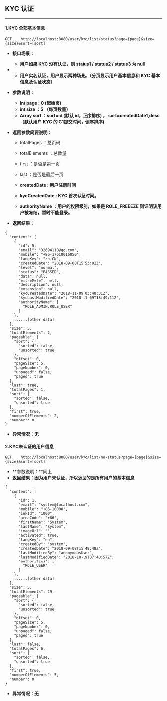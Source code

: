 ## KYC 认证

---

#### 1.KYC 全部基本信息

```
GET    http://localhost:8080/user/kyc/list/status?page={page}&size={size}&sort=[sort]
```

* **接口场景：**
  * **用户如果 KYC 没有认证，则 status1 / status2 / status3 为 nul**l
* * **用户实名认证，用户显示两种场景。（分页显示用户基本信息和 KYC 基本信息及认证状态）**
* **参数说明：**
  * **int page :** **0  \(起始页\)**
  * **int size ：5  （每页数量）**
  * **Array sort ：sort=id \(默认 id，正序排序\) ， sort=createdDate1,desc （默认用户 KYC 的 C1提交时间，倒序排序\)**
* **返回参数简要说明：**

  * totalPages ：总页码

  * totalElements ：总数量

  * first ：是否是第一页

  * last ：是否是最后一页

  * **createdDate :  用户注册时间**

  * **kycCreatedDate : KYC 首次认证时间。**

  * **authorityName ：用户的权限级别，如果是 ROLE\_FREEEZE 则证明该用户被冻结，暂时不能登录。**

* **返回结果：**

```
{
  "content": [
    {
      "id": 5,
      "email": "32694110@qq.com",
      "mobile": "+86-17610016050",
      "langKey": "zh-CN",
      "createdDate": "2018-09-08T15:53:01Z",
      "level": "normal",
      "status": "PASSED",
      "data": null,
      "extraData": null,
      "description": null,
      "extension": null,
      "kycCreatedDate": "2018-11-09T03:48:31Z",
      "kycLastModifiedDate": "2018-11-09T18:49:11Z",
      "authorityName": [
        "ROLE_ADMIN,ROLE_USER"
      ]
    },
    ......[other data]
  ],
  "size": 5,
  "totalElements": 2,
  "pageable": {
    "sort": {
      "sorted": false,
      "unsorted": true
    },
    "offset": 0,
    "pageSize": 5,
    "pageNumber": 0,
    "unpaged": false,
    "paged": true
  },
  "last": true,
  "totalPages": 1,
  "sort": {
    "sorted": false,
    "unsorted": true
  },
  "first": true,
  "numberOfElements": 2,
  "number": 0
}
```

* **异常情况：无**

#### 2.KYC未认证的用户信息

```
GET    http://localhost:8080/user/kyc/list/no-status?page={page}&size={size}&sort=[sort]
```

* **参数说明：**同上
* **返回结果：因为用户未认证，所以返回的是所有用户的基本信息**

```
{
  "content": [
    {
      "id": 1,
      "email": "system@localhost.com",
      "mobile": "+86-10000",
      "inkId": "1000",
      "areaCode": "+86",
      "firstName": "System",
      "lastName": "System",
      "imageUrl": "",
      "activated": true,
      "langKey": "en",
      "createdBy": "system",
      "createdDate": "2018-09-08T15:49:48Z",
      "lastModifiedBy": "anonymousUser",
      "lastModifiedDate": "2018-10-19T07:40:57Z",
      "authorities": [
        "ROLE_USER"
      ]
    },
    ......[other data]
  ],
  "size": 5,
  "totalElements": 29,
  "pageable": {
    "sort": {
      "sorted": false,
      "unsorted": true
    },
    "offset": 0,
    "pageSize": 5,
    "pageNumber": 0,
    "unpaged": false,
    "paged": true
  },
  "last": false,
  "totalPages": 6,
  "sort": {
    "sorted": false,
    "unsorted": true
  },
  "first": true,
  "numberOfElements": 5,
  "number": 0
}
```

* **异常情况：无**



